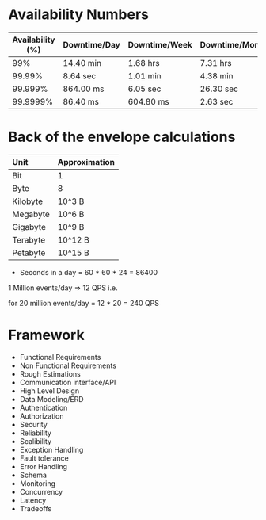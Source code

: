 # Availability Numbers

| Availability (%) | Downtime/Day | Downtime/Week | Downtime/Month | Downtime/Year |
| ---------------- | ------------ | ------------- | -------------- | ------------- |
| 99%              | 14.40 min    | 1.68 hrs      | 7.31 hrs       | 3.65 days     |
| 99.99%           | 8.64 sec     | 1.01 min      | 4.38 min       | 52.60 min     |
| 99.999%          | 864.00 ms    | 6.05 sec      | 26.30 sec      | 5.26 min      |
| 99.9999%         | 86.40 ms     | 604.80 ms     | 2.63 sec       | 31.56 sec     | 


# Back of the envelope calculations

| Unit     | Approximation |
|:-------- | ------------- |
| Bit      | 1             |
| Byte     | 8             |
| Kilobyte | 10^3 B        |
| Megabyte | 10^6 B        |
| Gigabyte | 10^9 B        |
| Terabyte | 10^12 B       |
| Petabyte | 10^15 B       |


- Seconds in a day = 60 * 60 * 24 = 86400

1 Million events/day => 12 QPS
i.e.

for 20 million events/day = 12 * 20 = 240 QPS


# Framework

- Functional Requirements
- Non Functional Requirements
- Rough Estimations
- Communication interface/API
- High Level Design
- Data Modeling/ERD
- Authentication
- Authorization
- Security
- Reliability
- Scalibility
- Exception Handling
- Fault tolerance
- Error Handling
- Schema
- Monitoring
- Concurrency
- Latency
- Tradeoffs
